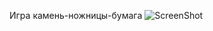 Игра камень-ножницы-бумага
![ScreenShot](https://raw.github.com/mashalypa/Roshambo/master/Roshambo.jpg)
